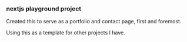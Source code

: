 ### nextjs playground project

Created this to serve as a portfolio and contact page, first and foremost.

Using this as a template for other projects I have.
